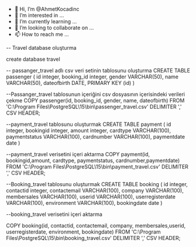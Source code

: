 - 👋 Hi, I’m @AhmetKocadinc
- 👀 I’m interested in ...
- 🌱 I’m currently learning ...
- 💞️ I’m looking to collaborate on ...
- 📫 How to reach me ...

<!---
AhmetKocadinc/AhmetKocadinc is a ✨ special ✨ repository because its `README.md` (this file) appears on your GitHub profile.
You can click the Preview link to take a look at your changes.
--->

-- Travel database oluşturma

create database travel

-- passanger_travel adlı csv veri setinin tablosunu oluşturma
CREATE TABLE passenger (
  id integer,
  booking_id integer,
  gender VARCHAR(50),
  name VARCHAR(50),
  dateofbirth DATE,
  PRIMARY KEY (id)
)

--Passanger_travel tablosunun içeriğini csv dosyasının içerisindeki verileri çekme
COPY passenger(id, booking_id, gender, name, dateofbirth)
FROM 'C:\Program Files\PostgreSQL\15\bin\passenger_travel.csv'
DELIMITER ','
CSV HEADER;

--payment_travel tablosunu oluşturmak
CREATE TABLE payment (
  id integer,
  bookingid integer,
  amount integer,
  cardtype VARCHAR(100),
  paymentstatus VARCHAR(100),
  cardnumber VARCHAR(100),
  paymentdate date
)

--payment_travel verisetini içeri aktarma
COPY payment(id, bookingid,amount, cardtype, paymentstatus, cardnumber,paymentdate)
FROM 'C:\Program Files\PostgreSQL\15\bin\payment_travel.csv'
DELIMITER ','
CSV HEADER;


--Booking_travel tablosunu oluşturmak
CREATE TABLE booking (
  id integer,
  contactid integer,
  contactemail VARCHAR(100),
  company VARCHAR(100),
  membersales VARCHAR(100),
  userid VARCHAR(100),
  userregisterdate VARCHAR(100),
  environment VARCHAR(100),
  bookingdate date
)

--booking_travel verisetini içeri aktarma

COPY booking(id, contactid, contactemail, company, membersales,userid, userregisterdate, environment, bookingdate)
FROM 'C:\Program Files\PostgreSQL\15\bin\booking_travel.csv'
DELIMITER ','
CSV HEADER;
